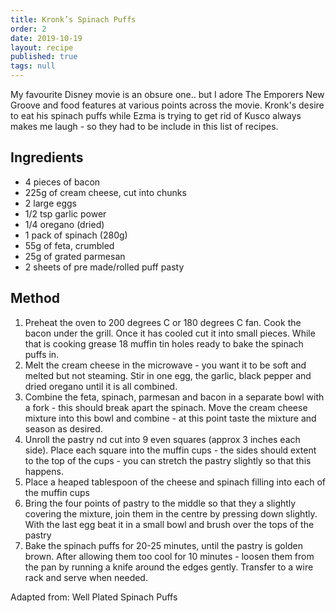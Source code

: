 ```yaml
---
title: Kronk’s Spinach Puffs
order: 2
date: 2019-10-19
layout: recipe
published: true
tags: null
---
```

My favourite Disney movie is an obsure one.. but I adore The Emporers New Groove and food features at various points across the movie. Kronk's desire to eat his spinach puffs while Ezma is trying to get rid of Kusco always makes me laugh - so they had to be include in this list of recipes. 

## Ingredients

* 4 pieces of bacon
* 225g of cream cheese, cut into chunks
* 2 large eggs 
* 1/2 tsp garlic power
* 1/4 oregano (dried) 
* 1 pack of spinach (280g)
* 55g of feta, crumbled 
* 25g of grated parmesan 
* 2 sheets of pre made/rolled puff pasty 

## Method

1. Preheat the oven to 200 degrees C or 180 degrees C fan. Cook the bacon under the grill. Once it has cooled cut it into small pieces. While that is cooking grease 18 muffin tin holes ready to bake the spinach puffs in.
2. Melt the cream cheese in the microwave - you want it to be soft and melted but not steaming. Stir in one egg, the garlic, black pepper and dried oregano until it is all combined. 
3. Combine the feta, spinach, parmesan and bacon in a separate bowl with a fork - this should break apart the spinach. Move the cream cheese mixture into this bowl and combine - at this point taste the mixture and season as desired. 
4. Unroll the pastry nd cut into 9 even squares (approx 3 inches each side). Place each square into the muffin cups - the sides should extent to the top of the cups - you can stretch the pastry slightly so that this happens.
5. Place a heaped tablespoon of the cheese and spinach filling into each of the muffin cups
6. Bring the four points of pastry to the middle so that they a slightly covering the mixture, join them in the centre by pressing down slightly. With the last egg beat it in a small bowl and brush over the tops of the pastry
7. Bake the spinach puffs for 20-25 minutes, until the pastry is golden brown. After allowing them too cool for 10 minutes - loosen them from the pan by running a knife around the edges gently. Transfer to a wire rack and serve when needed. 

Adapted from: Well Plated Spinach Puffs